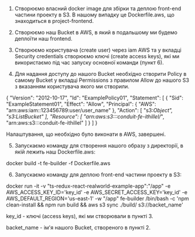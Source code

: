 1. Створюємо власний docker image для збірки та деплою front-end частини проекту в S3. В нашому випадку це Dockerfile.aws, що знаходиться в project-frontend.

2. Створюємо наш Bucket в AWS, в який в подальшому ми будемо деплоїти наш frontend.

3. Створюємо користувача (create user) через iam AWS та у вкладці Security credentials створюємо ключі (create access keys), які ми використаємо під час запуску основної команди (пункт 6).

4. Для надання доступу до нашого Bucket необхідно створити Policy в самому Bucket у вкладці Permissions з правилом Allow до нашого S3 з вказанням користувача якого ми створили.

{
    "Version": "2012-10-17",
    "Id": "ExamplePolicy01",
    "Statement": [
        {
            "Sid": "ExampleStatement01",
            "Effect": "Allow",
            "Principal": {
                "AWS": "arn:aws:iam::123456789:user/user_name"
            },
            "Action": [
                "s3:*Object",
                "s3:ListBucket"
            ],
            "Resource": [
                "arn:aws:s3:::conduit-fe-ithillel/*",
                "arn:aws:s3:::conduit-fe-ithillel"
            ]
        }
    ]
}

Налаштування, що необхідно було виконати в AWS, завершені.

5. Запускаємо команду для створення нашого образу з директорії, в якій лежить наш Dockerfile.aws:

docker build -t fe-builder -f Dockerfile.aws

6. Запускаємо команду для деплою front-end частини проекту в S3:

docker run -it -v "ts-redux-react-realworld-example-app":"/app" -e AWS_ACCESS_KEY_ID='key_id' -e AWS_SECRET_ACCESS_KEY='key_id' -e AWS_DEFAULT_REGION='us-east-1' -w "/app" fe-builder /bin/bash -c 'npm clean-install && npm run build && aws s3 sync ./build/ s3://backet_name'

key_id - ключі (access keys), які ми створювали в пункті 3.

backet_name - ім'я нашого Bucket, створеного в пункті 2.
